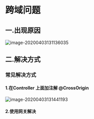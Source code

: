 # 跨域问题

## 一.出现原因

![image-20200403131136035](C:\Users\Dehan.Gao\AppData\Roaming\Typora\typora-user-images\image-20200403131136035.png)



## 二.解决方式

### 常见解决方式

#### 1.在Controller 上面加注解 @CrossOrigin

![image-20200403131441193](C:\Users\Dehan.Gao\AppData\Roaming\Typora\typora-user-images\image-20200403131441193.png)





#### 2.使用网关解决